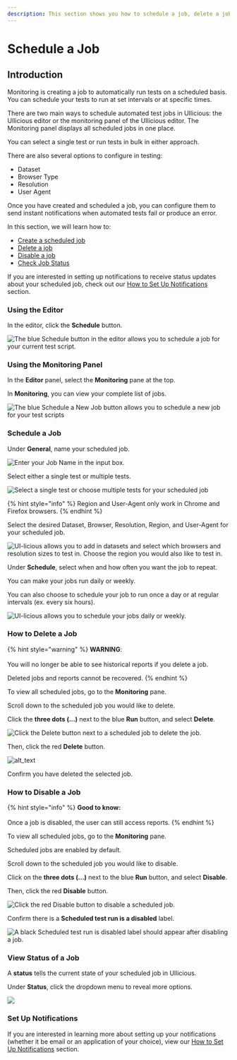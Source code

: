 ```yaml
---
description: This section shows you how to schedule a job, delete a job, or disable a job.
---
```


# Schedule a Job

## Introduction

Monitoring is creating a job to automatically run tests on a scheduled basis. You can schedule your tests to run at set intervals or at specific times.

There are two main ways to schedule automated test jobs in UIlicious: the UIlicious editor or the monitoring panel of the UIlicious editor. The Monitoring panel displays all scheduled jobs in one place.

You can select a single test or run tests in bulk in either approach.

There are also several options to configure in testing:

* Dataset
* Browser Type
* Resolution
* User Agent

Once you have created and scheduled a job, you can configure them to send instant notifications when automated tests fail or produce an error.

In this section, we will learn how to:

* [Create a scheduled job ](./#schedule-a-job)
* [Delete a job](./#how-to-delete-a-job)
* [Disable a job](./#how-to-disable-a-job)
* [Check Job Status](./#view-status-of-a-job)

If you are interested in setting up notifications to receive status updates about your scheduled job, check out our [How to Set Up Notifications](setup-notifications/) section.

### Using the Editor

In the editor, click the **Schedule** button.

![The blue Schedule button in the editor allows you to schedule a job for your current test script.](https://res.cloudinary.com/di7y5b6ed/image/upload/v1649282897/UI-licious:%20Monitoring/scheduleaJob-1\_vcknh8.png)

### Using the Monitoring Panel

In the **Editor** panel, select the **Monitoring** pane at the top.&#x20;

In **Monitoring**, you can view your complete list of jobs.

![The blue Schedule a New Job button allows you to schedule a new job for your test scripts](https://res.cloudinary.com/di7y5b6ed/image/upload/v1649282897/UI-licious:%20Monitoring/scheduleaJob-2\_klnawl.png)

### Schedule a Job

Under **General**, name your scheduled job.

![Enter your Job Name in the input box.](https://res.cloudinary.com/di7y5b6ed/image/upload/v1649285376/UI-licious:%20Monitoring/scheduleaJob-3\_cgrw23.gif)

Select either a single test or multiple tests.

![Select a single test or choose multiple tests for your scheduled job](https://res.cloudinary.com/di7y5b6ed/image/upload/v1649285820/UI-licious:%20Monitoring/scheduleaJob-4\_loimqh.gif)

{% hint style="info" %}
Region and User-Agent only work in Chrome and Firefox browsers.
{% endhint %}

Select the desired Dataset, Browser, Resolution, Region, and User-Agent for your scheduled job.

![UI-licious allows you to add in datasets and select which browsers and resolution sizes to test in. Choose the region you would also like to test in.](https://res.cloudinary.com/di7y5b6ed/image/upload/v1649286615/UI-licious:%20Monitoring/scheduleaJob-5\_gvvzuu.gif)

Under **Schedule**, select when and how often you want the job to repeat.

You can make your jobs run daily or weekly.

You can also choose to schedule your job to run once a day or at regular intervals (ex. every six hours).

![UI-licious allows you to schedule your jobs daily or weekly.](https://res.cloudinary.com/di7y5b6ed/image/upload/v1649286864/UI-licious:%20Monitoring/ScheduleaJob-6\_df88hs.gif)

### How to Delete a Job

{% hint style="warning" %}
**WARNING**:\
\
You will no longer be able to see historical reports if you delete a job.&#x20;

Deleted jobs and reports cannot be recovered.
{% endhint %}

To view all scheduled jobs, go to the **Monitoring** pane.

Scroll down to the scheduled job you would like to delete.

Click the **three dots (...)** next to the blue **Run** button, and select **Delete**.

![Click the Delete button next to a scheduled job to delete the job.](https://res.cloudinary.com/di7y5b6ed/image/upload/v1649287592/UI-licious:%20Monitoring/ScheduleaJob-7\_cvelit.png)

Then, click the red **Delete** button.

![alt\_text](https://res.cloudinary.com/di7y5b6ed/image/upload/v1649288445/UI-licious:%20Monitoring/scheduleaJob-8\_ti25kf.gif)

Confirm you have deleted the selected job.

### How to Disable a Job

{% hint style="info" %}
**Good to know:**\
\
Once a job is disabled, the user can still access reports.
{% endhint %}

To view all scheduled jobs, go to the **Monitoring** pane.

Scheduled jobs are enabled by default.

Scroll down to the scheduled job you would like to disable.

Click on the **three dots (...)** next to the blue **Run** button, and select **Disable**.

Then, click the red **Disable** button.

![Click the red Disable button to disable a scheduled job.](https://res.cloudinary.com/di7y5b6ed/image/upload/v1649288526/UI-licious:%20Monitoring/scheduleaJob-9a\_hdmsji.gif)

Confirm there is a **Scheduled test run is a disabled** label.

![A black Scheduled test run is disabled label should appear after disabling a job.](https://res.cloudinary.com/di7y5b6ed/image/upload/v1649288248/UI-licious:%20Monitoring/ScheduleaJob-10\_sxejyh.png)

### View Status of a Job

A **status** tells the current state of your scheduled job in UIlicious.

Under **Status**, click the dropdown menu to reveal more options.

![](https://res.cloudinary.com/di7y5b6ed/image/upload/v1649781432/UI-licious:%20Monitoring/ScheduleaJob11.png)

### Set Up Notifications

If you are interested in learning more about setting up your notifications (whether it be email or an application of your choice), view our [How to Set Up Notifications](setup-notifications/) section.
